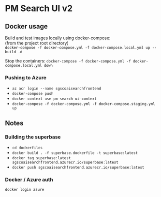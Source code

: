 # PM Search UI v2

## Docker usage

Build and test images locally using docker-compose:  
(from the project root directory)  
`docker-compose -f docker-compose.yml -f docker-compose.local.yml up --build -d`

Stop the containers:
`docker-compose -f docker-compose.yml -f docker-compose.local.yml down`


### Pushing to Azure
- `az acr login --name sgscoaisearchfrontend`
- `docker-compose push`
- `docker context use pm-search-ui-context`
- `docker-compose -f docker-compose.yml -f docker-compose.staging.yml up`

## Notes
### Building the superbase
- `cd dockerfiles`
- `docker build . -f superbase.dockerfile -t superbase:latest`
- `docker tag superbase:latest sgscoaisearchfrontend.azurecr.io/superbase:latest`
- `docker push sgscoaisearchfrontend.azurecr.io/superbase:latest`


### Docker / Azure auth
`docker login azure`
